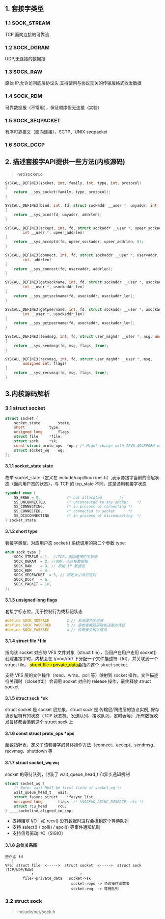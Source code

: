 ## 1. 套接字类型
### 1.1 SOCK_STREAM
TCP,面向连接的可靠流
### 1.2 SOCK_DGRAM
UDP,无连接的数据报
### 1.3 SOCK_RAW
原始 IP,允许访问底层协议头,支持使用与协议无关的传输层格式收发数据
### 1.4 SOCK_RDM
可靠数据报（不常用），保证顺序但无连接（实验）
### 1.5 SOCK_SEQPACKET
有序可靠报文（面向连接），SCTP、UNIX seqpacket
### 1.6 SOCK_DCCP

## 2. 描述套接字API提供一些方法(内核源码)
> net/socket.c
```C
SYSCALL_DEFINE3(socket, int, family, int, type, int, protocol)
{
	return __sys_socket(family, type, protocol);
}

SYSCALL_DEFINE3(bind, int, fd, struct sockaddr __user *, umyaddr, int, addrlen)
{
	return __sys_bind(fd, umyaddr, addrlen);
}

SYSCALL_DEFINE3(accept, int, fd, struct sockaddr __user *, upeer_sockaddr,
		int __user *, upeer_addrlen)
{
	return __sys_accept4(fd, upeer_sockaddr, upeer_addrlen, 0);
}

SYSCALL_DEFINE3(connect, int, fd, struct sockaddr __user *, uservaddr,
		int, addrlen)
{
	return __sys_connect(fd, uservaddr, addrlen);
}

SYSCALL_DEFINE3(getsockname, int, fd, struct sockaddr __user *, usockaddr,
		int __user *, usockaddr_len)
{
	return __sys_getsockname(fd, usockaddr, usockaddr_len);
}

SYSCALL_DEFINE3(getpeername, int, fd, struct sockaddr __user *, usockaddr,
		int __user *, usockaddr_len)
{
	return __sys_getpeername(fd, usockaddr, usockaddr_len);
}

SYSCALL_DEFINE3(sendmsg, int, fd, struct user_msghdr __user *, msg, unsigned int, flags)
{
	return __sys_sendmsg(fd, msg, flags, true);
}

SYSCALL_DEFINE3(recvmsg, int, fd, struct user_msghdr __user *, msg,
		unsigned int, flags)
{
	return __sys_recvmsg(fd, msg, flags, true);
}
```
## 3.内核源码解析
### 3.1 struct socket

```c
struct socket {
	socket_state		state;
	short			type;
	unsigned long		flags;
	struct file		*file;
	struct sock		*sk;
	const struct proto_ops	*ops; /* Might change with IPV6_ADDRFORM or MPTCP. */
	struct socket_wq	wq;
};
```
#### 3.1.1 socket_state  state
枚举 socket_state（定义在 include/uapi/linux/net.h）,表示套接字当前的高层状态（面向用户态的状态），与 TCP 的 tcp_state 不同，这是通用套接字状态
```c
typedef enum {
	SS_FREE = 0,			/* not allocated		*/
	SS_UNCONNECTED,			/* unconnected to any socket	*/
	SS_CONNECTING,			/* in process of connecting	*/
	SS_CONNECTED,			/* connected to socket		*/
	SS_DISCONNECTING		/* in process of disconnecting	*/
} socket_state;
```
#### 3.1.2 short type
套接字类型，对应用户态 socket() 系统调用的第二个参数 type:
```c
enum sock_type {
	SOCK_STREAM	= 1,  //TCP，面向连接的字节流
	SOCK_DGRAM	= 2, //UDP，无连接数据报
	SOCK_RAW	= 3, // 原始 IP 数据包
	SOCK_RDM	= 4,
	SOCK_SEQPACKET	= 5, // 固定大小消息序列
	SOCK_DCCP	= 6,
	SOCK_PACKET	= 10,
};
```

#### 3.1.3 unsigned long  flags
套接字标志位，用于控制行为或标记状态
```c
#define SOCK_NOSPACE		2 // 发送缓冲区已满
#define SOCK_PASSCRED		3 // 接收者需要获取发送者的凭证
#define SOCK_PASSSEC		4 // 传递安全相关信息
```

#### 3.1.4 struct file	*file
指向该 socket 对应的 VFS 文件对象（struct file），当用户在用户态用 socket() 创建套接字时，内核会在 /proc/<pid>/fd/ 下分配一个文件描述符（fd），并关联到一个 struct file。
<mark>struct file->private_data</mark>会指向这个 struct socket.<br>

支持 VFS 层的文件操作（read、write、poll 等）映射到 socket 操作。文件描述符关闭时（close(fd)）会调用 socket 对应的 release 操作，最终释放 struct socket<br>
#### 3.1.5 struct sock	*sk
struct socket 是 socket 层抽象，struct sock 是 传输层/网络层的协议实例, 保存协议层特有的状态（TCP 状态机、发送队列、接收队列、定时器等）,所有数据收发最终都会落到这个 struct sock 上

#### 3.1.6  const struct proto_ops *ops
函数指针表，定义了该套接字的具体操作方法（connect、accept、sendmsg、recvmsg、shutdown 等
#### 3.1.7 struct socket_wq wq
socket 的等待队列，封装了 wait_queue_head_t 和异步通知机制
```c
struct socket_wq {
	/* Note: wait MUST be first field of socket_wq */
	wait_queue_head_t	wait;
	struct fasync_struct	*fasync_list;
	unsigned long		flags; /* %SOCKWQ_ASYNC_NOSPACE, etc */
	struct rcu_head		rcu;
} ____cacheline_aligned_in_smp;
```
- 支持阻塞 I/O：如 recv() 没有数据时进程会挂到这个等待队列
- 支持 select() / poll() / epoll() 等事件通知机制
- 支持信号驱动 I/O（SIGIO）
#### 3.1.8 总体关系图
```text
用户态 fd
   │
VFS: struct file  <----->  struct socket  <----->  struct sock (TCP/UDP/RAW)
            ↑                     ↑
        file->private_data   socket->sk
                              socket->ops -> 协议操作函数表
                              socket->wq  -> 等待队列
```

### 3.2 struct sock
> include/net/sock.h
```c

```
